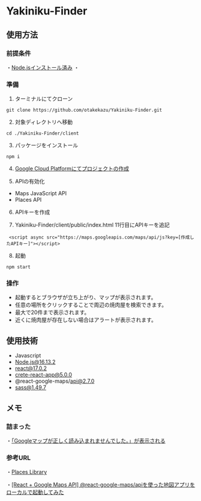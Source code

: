 # Yakiniku-Finder

## 使用方法
### 前提条件
・[Node.jsインストール済み](https://nodejs.org/ja/download/)
・

### 準備

1. ターミナルにてクローン
```
git clone https://github.com/otakekazu/Yakiniku-Finder.git
```

2. 対象ディレクトリへ移動
```
cd ./Yakiniku-Finder/client
```

3. パッケージをインストール
```
npm i
```

4. [Google Cloud Platformにてプロジェクトの作成](https://console.cloud.google.com/home/dashboard?project=yakiniku-finder&hl=ja)


5. APIの有効化
- Maps JavaScript API
- Places API


6. APIキーを作成


7. Yakiniku-Finder/client/public/index.html 11行目にAPIキーを追記
```
 <script async src="https://maps.googleapis.com/maps/api/js?key=[作成したAPIキー]"></script>
```

8. 起動
```
npm start
```

### 操作
- 起動するとブラウザが立ち上がり、マップが表示されます。
- 任意の場所をクリックすることで周辺の焼肉屋を検索できます。
- 最大で20件まで表示されます。
- 近くに焼肉屋が存在しない場合はアラートが表示されます。

## 使用技術
- Javascript
- Node.js@16.13.2
- react@17.0.2
- crete-react-app@5.0.0
- @react-google-maps/api@2.7.0
- sass@1.49.7

## メモ
### 詰まった
・[「Googleマップが正しく読み込まれませんでした。」が表示される](http://toa.in.net/googlemap/)


### 参考URL
・[Places Library](https://developers.google.com/maps/documentation/javascript/places)


・[[React + Google Maps API] @react-google-maps/apiを使った地図アプリをローカルで起動してみた](https://dev.classmethod.jp/articles/launching-a-map-app-using-react-google-maps-api-locally/)